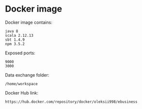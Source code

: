 # Docker image
Docker image contains:
```
java 8
scala 2.12.13
sbt 1.4.9
npm 3.5.2
```

Exposed ports:
```
9000
3000
```

Data exchange folder:
```
/home/workspace
```

Docker Hub link:
```
https://hub.docker.com/repository/docker/oleksii998/ebusiness
```